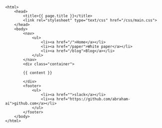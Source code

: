 <!DOCTYPE html>
	<html>
		<head>
			<title>{{ page.title }}</title>
			<link rel="stylesheet" type="text/css" href="/css/main.css">
		</head>
		<body>
			<nav>
	    		<ul>
	        		<li><a href="/">Home</a></li>
		        	<li><a href="/paper">White paper</a></li>
	        		<li><a href="/blog">Blog</a></li>
	    		</ul>
			</nav>
			<div class="container">
			
			{{ content }}
			
			</div>
			<footer>
	    		<ul>
	        		<li><a href="">slack</a></li>
	        		<li><a href="https://github.com/abraham-ai">github.com</a></li>
				</ul>
			</footer>
		</body>
	</html>